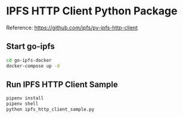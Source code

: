 # IPFS HTTP Client Python Package

Reference: https://github.com/ipfs/py-ipfs-http-client

## Start go-ipfs

``` bash
cd go-ipfs-docker
docker-compose up -d
```

## Run IPFS HTTP Client Sample

``` bash
pipenv install
pipenv shell
python ipfs_http_client_sample.py
```
